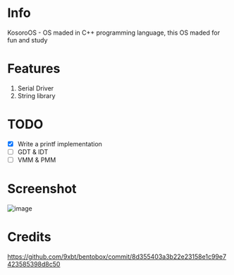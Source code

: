 # Info
KosoroOS - OS maded in С++ programming language, this OS maded for fun and study

# Features
1. Serial Driver
2. String library

# TODO
- [X] Write a printf implementation
- [ ] GDT & IDT
- [ ] VMM & PMM

# Screenshot
![image](https://github.com/user-attachments/assets/b2294b9c-8dfb-4fde-a38c-e8910c57430c)

# Credits
https://github.com/9xbt/bentobox/commit/8d355403a3b22e23158e1c99e7423585398d8c50
